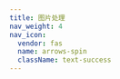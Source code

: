```yaml
---
title: 图片处理
nav_weight: 4
nav_icon:
  vendor: fas
  name: arrows-spin
  className: text-success
---
```

